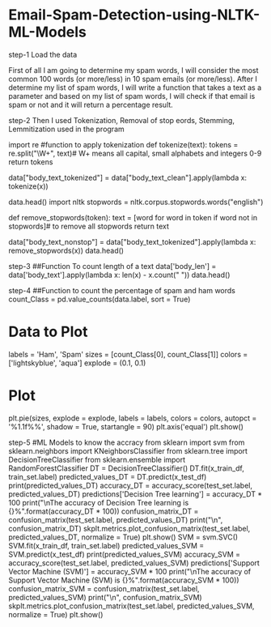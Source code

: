 # Email-Spam-Detection-using-NLTK-ML-Models
step-1 Load the data

First of all I am going to determine my spam words, I will consider the most common 100 words (or more/less) in 10 spam emails 
(or more/less). After I determine my list of spam words, I will write a function that takes a text as a parameter and based on my list of spam words,
I will check if that email is spam or not and it will return a percentage result.

step-2 Then I used Tokenization, Removal of stop eords, Stemming, Lemmitization used in the program

import re
#function to apply tokenization
def tokenize(text):
    tokens = re.split("\W+", text)# W+ means all capital, small alphabets and integers 0-9
    return tokens

data["body_text_tokenized"] = data["body_text_clean"].apply(lambda x: tokenize(x))

data.head()
import nltk
stopwords = nltk.corpus.stopwords.words("english")

def remove_stopwords(token):
    text = [word for word in token if word not in stopwords]# to remove all stopwords
    return text

data["body_text_nonstop"] = data["body_text_tokenized"].apply(lambda x: remove_stopwords(x))
data.head()

step-3 ##Function To count length of a text
data['body_len'] = data['body_text'].apply(lambda x: len(x) - x.count(" "))
data.head()

step-4 ##Function to count the percentage of spam and ham words
count_Class = pd.value_counts(data.label, sort = True)

# Data to Plot
labels = 'Ham', 'Spam'
sizes = [count_Class[0], count_Class[1]]
colors = ['lightskyblue', 'aqua']
explode = (0.1, 0.1)

# Plot
plt.pie(sizes, explode = explode, labels = labels, colors = colors,
        autopct = '%1.1f%%', shadow = True, startangle = 90)
plt.axis('equal')
plt.show()

step-5 #ML Models to know the accracy
from sklearn import svm
from sklearn.neighbors import KNeighborsClassifier
from sklearn.tree import DecisionTreeClassifier
from sklearn.ensemble import RandomForestClassifier
DT = DecisionTreeClassifier()
DT.fit(x_train_df, train_set.label)
predicted_values_DT = DT.predict(x_test_df)
print(predicted_values_DT)
accuracy_DT = accuracy_score(test_set.label, predicted_values_DT)
predictions['Decision Tree learning'] = accuracy_DT * 100
print("\nThe accuracy of Decision Tree learning is {}%".format(accuracy_DT * 100))
confusion_matrix_DT = confusion_matrix(test_set.label, predicted_values_DT)
print("\n", confusion_matrix_DT)
skplt.metrics.plot_confusion_matrix(test_set.label, predicted_values_DT, normalize = True)
plt.show()
SVM = svm.SVC()
SVM.fit(x_train_df, train_set.label)
predicted_values_SVM = SVM.predict(x_test_df)
print(predicted_values_SVM)
accuracy_SVM = accuracy_score(test_set.label, predicted_values_SVM)
predictions['Support Vector Machine (SVM)'] = accuracy_SVM * 100
print("\nThe accuracy of Support Vector Machine (SVM) is {}%".format(accuracy_SVM * 100))
confusion_matrix_SVM = confusion_matrix(test_set.label, predicted_values_SVM)
print("\n", confusion_matrix_SVM)
skplt.metrics.plot_confusion_matrix(test_set.label, predicted_values_SVM, normalize = True)
plt.show()
